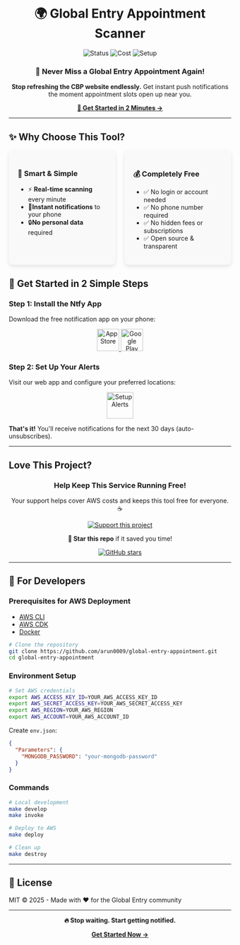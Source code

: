 <div align="center">

# 🌍 Global Entry Appointment Scanner

<img src="https://img.shields.io/badge/Status-Live-brightgreen?style=for-the-badge" alt="Status"/>
<img src="https://img.shields.io/badge/Cost-FREE-blue?style=for-the-badge" alt="Cost"/>
<img src="https://img.shields.io/badge/Setup-2_Steps-orange?style=for-the-badge" alt="Setup"/>

### 🚀 **Never Miss a Global Entry Appointment Again!**

**Stop refreshing the CBP website endlessly.** Get instant push notifications the moment appointment slots open up near you.

[**🔔 Get Started in 2 Minutes →**](https://arun0009.github.io/global-entry-appointment/)

</div>

---

## ✨ **Why Choose This Tool?**

<div style="display: flex; justify-content: space-between; gap: 20px;">

  <div style="flex: 1; padding: 20px; background: #f9f9f9; border-radius: 10px; box-shadow: 0 4px 8px rgba(0,0,0,0.1);">
    <h3>🎯 Smart & Simple</h3>
    <ul>
      <li>⚡ <b>Real-time scanning</b> every minute</li>
      <li>📱<b>Instant notifications</b> to your phone</li>
      <li>🔒<b>No personal data</b> required</li>
    </ul>
  </div>

  <div style="flex: 1; padding: 20px; background: #f9f9f9; border-radius: 10px; box-shadow: 0 4px 8px rgba(0,0,0,0.1);">
    <h3>💰 Completely Free</h3>
    <ul>
      <li>✅ No login or account needed</li>
      <li>✅ No phone number required</li>
      <li>✅ No hidden fees or subscriptions</li>
      <li>✅ Open source & transparent</li>
    </ul>
  </div>

</div>

## 📲 **Get Started in 2 Simple Steps**

### **Step 1: Install the Ntfy App**
Download the free notification app on your phone:

<p align="center">
  <a href="https://apps.apple.com/app/ntfy/id1625396347">
    <img src="https://img.shields.io/badge/Download-App_Store-000000?style=flat-square&logo=apple&logoColor=white" alt="App Store" height="50"/>
  </a>
  <a href="https://play.google.com/store/apps/details?id=io.heckel.ntfy">
    <img src="https://img.shields.io/badge/Download-Google_Play-3DDC84?style=flat-square&logo=google-play&logoColor=white" alt="Google Play" height="50"/>
  </a>
</p>

### **Step 2: Set Up Your Alerts**
Visit our web app and configure your preferred locations:

<p align="center">
<a href="https://arun0009.github.io/global-entry-appointment">
<img src="https://img.shields.io/badge/🔔_Setup_Alerts-Visit_Web_App-blue?style=for-the-badge&logoColor=white" alt="Setup Alerts" height="60"/>
</a>
</p>

**That's it!** You'll receive notifications for the next 30 days (auto-unsubscribes).

---

## **Love This Project?**

<div align="center">

### **Help Keep This Service Running Free!**

Your support helps cover AWS costs and keeps this tool free for everyone. ☕

[![Support this project](https://img.buymeacoffee.com/button-api/?text=Support%20this%20project&emoji=&slug=arun0009&button_colour=5F7FFF&font_colour=ffffff&font_family=Poppins&outline_colour=000000&coffee_colour=FFDD00)](https://www.buymeacoffee.com/arun0009)

**🌟 Star this repo** if it saved you time!

<p>
<a href="https://github.com/arun0009/global-entry-appointment/stargazers">
<img src="https://img.shields.io/github/stars/arun0009/global-entry-appointment?style=social" alt="GitHub stars"/>
</a>
</p>

</div>

---

## 🔧 **For Developers**

### **Prerequisites for AWS Deployment**
- [AWS CLI](https://docs.aws.amazon.com/cli/latest/userguide/getting-started-install.html)
- [AWS CDK](https://docs.aws.amazon.com/cdk/latest/guide/work-with-cdk-typescript.html)
- [Docker](https://www.docker.com/get-started/)

```bash
# Clone the repository
git clone https://github.com/arun0009/global-entry-appointment.git
cd global-entry-appointment
```

### **Environment Setup**

```bash
# Set AWS credentials
export AWS_ACCESS_KEY_ID=YOUR_AWS_ACCESS_KEY_ID
export AWS_SECRET_ACCESS_KEY=YOUR_AWS_SECRET_ACCESS_KEY
export AWS_REGION=YOUR_AWS_REGION
export AWS_ACCOUNT=YOUR_AWS_ACCOUNT_ID
```

Create `env.json`:
```json
{
  "Parameters": {
    "MONGODB_PASSWORD": "your-mongodb-password"
  }
}
```

### **Commands**

```bash
# Local development
make develop
make invoke

# Deploy to AWS
make deploy

# Clean up
make destroy
```

---

## 📄 **License**

MIT © 2025 - Made with ❤️ for the Global Entry community

---

<div align="center">

**🔥 Stop waiting. Start getting notified.**

[**Get Started Now →**](https://arun0009.github.io/global-entry-appointment/)

</div>
